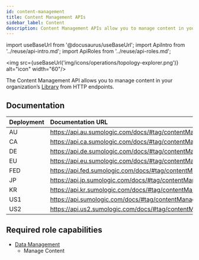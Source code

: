 ```yaml
---
id: content-management
title: Content Management APIs
sidebar_label: Content
description: Content Management APIs allow you to manage content in your organization’s Library from HTTP endpoints.
---
```


import useBaseUrl from '@docusaurus/useBaseUrl';
import ApiIntro from '../reuse/api-intro.md';
import ApiRoles from '../reuse/api-roles.md';

<img src={useBaseUrl('img/icons/operations/topology-explorer.png')} alt="icon" width="60"/>

The Content Management API allows you to manage content in your organization’s [Library](/docs/get-started/library) from HTTP endpoints.

## Documentation

<ApiIntro/>

| Deployment | Documentation URL                                          |
|:------------|:------------------------------------------------------------|
| AU         | https://api.au.sumologic.com/docs/#tag/contentManagement  |
| CA         | https://api.ca.sumologic.com/docs/#tag/contentManagement  |
| DE         | https://api.de.sumologic.com/docs/#tag/contentManagement  |
| EU         | https://api.eu.sumologic.com/docs/#tag/contentManagement  |
| FED        | https://api.fed.sumologic.com/docs/#tag/contentManagement |
| JP         | https://api.jp.sumologic.com/docs/#tag/contentManagement  |
| KR         | https://api.kr.sumologic.com/docs/#tag/contentManagement  |
| US1        | https://api.sumologic.com/docs/#tag/contentManagement     |
| US2        | https://api.us2.sumologic.com/docs/#tag/contentManagement |

## Required role capabilities

<ApiRoles/>

* [Data Management](/docs/manage/users-roles/roles/role-capabilities/#data-management)
    * Manage Content

